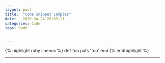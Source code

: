 ```yaml
---
layout: post
title:  "Code Snippet Samples"
date:   2020-04-24 20:03:11
categories: Code
tags: Code


---
```


{% highlight ruby linenos %}
def foo
  puts 'foo'
end
{% endhighlight %}

---
